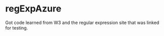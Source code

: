 # regExpAzure

Got code learned from W3 and the regular expression site that was linked for testing.
